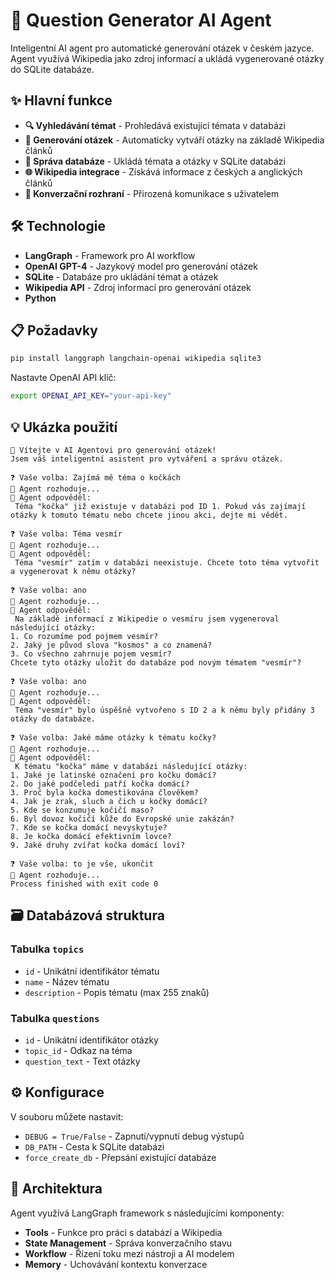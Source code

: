 # 🤖 Question Generator AI Agent

Inteligentní AI agent pro automatické generování otázek v českém jazyce. Agent využívá Wikipedia jako zdroj informací a ukládá vygenerované otázky do SQLite databáze.

## ✨ Hlavní funkce

- **🔍 Vyhledávání témat** - Prohledává existující témata v databázi
- **📝 Generování otázek** - Automaticky vytváří otázky na základě Wikipedia článků
- **💾 Správa databáze** - Ukládá témata a otázky v SQLite databázi
- **🌐 Wikipedia integrace** - Získává informace z českých a anglických článků
- **💬 Konverzační rozhraní** - Přirozená komunikace s uživatelem

## 🛠️ Technologie

- **LangGraph** - Framework pro AI workflow
- **OpenAI GPT-4** - Jazykový model pro generování otázek
- **SQLite** - Databáze pro ukládání témat a otázek
- **Wikipedia API** - Zdroj informací pro generování otázek
- **Python**

## 📋 Požadavky

```bash
pip install langgraph langchain-openai wikipedia sqlite3
```

Nastavte OpenAI API klíč:
```bash
export OPENAI_API_KEY="your-api-key"
```

## 💡 Ukázka použití

```
🤖 Vítejte v AI Agentovi pro generování otázek!
Jsem váš inteligentní asistent pro vytváření a správu otázek.

❓ Vaše volba: Zajímá mě téma o kočkách
🤖 Agent rozhoduje...
💬 Agent odpověděl: 
 Téma "kočka" již existuje v databázi pod ID 1. Pokud vás zajímají otázky k tomuto tématu nebo chcete jinou akci, dejte mi vědět.

❓ Vaše volba: Téma vesmír
🤖 Agent rozhoduje...
💬 Agent odpověděl: 
 Téma "vesmír" zatím v databázi neexistuje. Chcete toto téma vytvořit a vygenerovat k němu otázky?

❓ Vaše volba: ano
🤖 Agent rozhoduje...
💬 Agent odpověděl: 
 Na základě informací z Wikipedie o vesmíru jsem vygeneroval následující otázky:
1. Co rozumíme pod pojmem vesmír?
2. Jaký je původ slova "kosmos" a co znamená?
3. Co všechno zahrnuje pojem vesmír?
Chcete tyto otázky uložit do databáze pod novým tématem "vesmír"?

❓ Vaše volba: ano
🤖 Agent rozhoduje...
💬 Agent odpověděl: 
 Téma "vesmír" bylo úspěšně vytvořeno s ID 2 a k němu byly přidány 3 otázky do databáze.

❓ Vaše volba: Jaké máme otázky k tématu kočky?
🤖 Agent rozhoduje...
💬 Agent odpověděl: 
 K tématu "kočka" máme v databázi následující otázky:
1. Jaké je latinské označení pro kočku domácí?
2. Do jaké podčeledi patří kočka domácí?
3. Proč byla kočka domestikována člověkem?
4. Jak je zrak, sluch a čich u kočky domácí?
5. Kde se konzumuje kočičí maso?
6. Byl dovoz kočičí kůže do Evropské unie zakázán?
7. Kde se kočka domácí nevyskytuje?
8. Je kočka domácí efektivním lovce?
9. Jaké druhy zvířat kočka domácí loví?

❓ Vaše volba: to je vše, ukončit
🤖 Agent rozhoduje...
Process finished with exit code 0
```

## 🗃️ Databázová struktura

### Tabulka `topics`
- `id` - Unikátní identifikátor tématu
- `name` - Název tématu
- `description` - Popis tématu (max 255 znaků)

### Tabulka `questions`
- `id` - Unikátní identifikátor otázky
- `topic_id` - Odkaz na téma
- `question_text` - Text otázky



## ⚙️ Konfigurace

V souboru můžete nastavit:
- `DEBUG = True/False` - Zapnutí/vypnutí debug výstupů
- `DB_PATH` - Cesta k SQLite databázi
- `force_create_db` - Přepsání existující databáze

## 🔧 Architektura

Agent využívá LangGraph framework s následujícími komponenty:

- **Tools** - Funkce pro práci s databází a Wikipedia
- **State Management** - Správa konverzačního stavu
- **Workflow** - Řízení toku mezi nástroji a AI modelem
- **Memory** - Uchovávání kontextu konverzace
